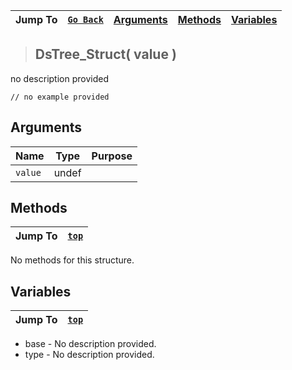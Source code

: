 |Jump To|[`Go Back`]()|[Arguments](#arguments)|[Methods](#methods)|[Variables](#variables)|
|---|---|---|---|---|
>## DsTree_Struct( value )
no description provided
```GML
// no example provided
```
## Arguments
|Name|Type|Purpose|
|---|---|---|
|`value`|undef||
## Methods
|Jump To|[`top`](#)|
|---|---|
No methods for this structure.
## Variables
|Jump To|[`top`](#)|
|---|---|

* base - No description provided.
* type - No description provided.

